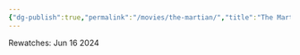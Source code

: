 ```yaml
---
{"dg-publish":true,"permalink":"/movies/the-martian/","title":"The Martian"}
---
```



Rewatches: Jun 16 2024
